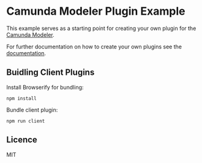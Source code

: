 # Camunda Modeler Plugin Example

This example serves as a starting point for creating your own plugin for the [Camunda Modeler](https://github.com/camunda/camunda-modeler-plugin-example).

For further documentation on how to create your own plugins see the [documentation](https://github.com/camunda/camunda-modeler/tree/547-plugins/docs/plugins).

## Buidling Client Plugins

Install Browserify for bundling:

```
npm install
```

Bundle client plugin:

```
npm run client
```

## Licence

MIT
